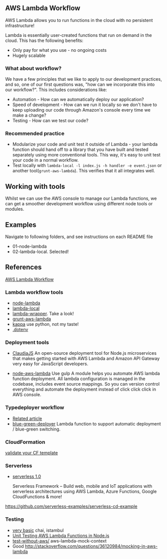## AWS Lambda Workflow

AWS Lambda allows you to run functions in the cloud with no persistent infrastructure!

Lambda is essentially user-created functions that run on demand in the cloud. This has the following benefits:

- Only pay for what you use - no ongoing costs
- Hugely scalable

### What about workflow?

We have a few principles that we like to apply to our development practices, and so, one of our first questions was, "how can we incorporate this into our workflow?". This includes considerations like:

- Automation - How can we automatically deploy our application?
- Speed of development - How can we run it locally so we don't have to keep uploading our code through Amazon's console every time we make a change?
- Testing - How can we test our code?

### Recommended practice

- Modularize your code and unit test it outside of Lambda - your lambda function should hand off to a library that you have built and tested separately using more conventional tools. This way, it's easy to unit test your code in a normal workflow.
- Test locally with `lambda-local -l index.js -h handler -e event.json` or another tool(`grunt-aws-lambda`). This verifies that it all integrates well.

## Working with tools

Whilst we can use the AWS console to manage our Lambda functions, we can get a smoother development workflow using different node tools or modules.

Examples
---
Navigate to following folders, and see instructions on each README file

- 01-node-lambda
- 02-lambda-local. Selected!

## References

[AWS Lambda Workflow](http://radify.io/blog/aws-lambda-workflow/)

### Lambda workflow tools

- [node-lambda](https://github.com/motdotla/node-lambda)
- [lambda-local](https://github.com/ashiina/lambda-local)
- [lambda-wrapper](https://github.com/SC5/lambda-wrapper). Take a look!
- [grunt-aws-lambda](https://www.npmjs.com/package/grunt-aws-lambda)
- [kappa](https://github.com/garnaat/kappa) use python, not my taste!
- [.dotenv](https://www.npmjs.com/package/dotenv)

### Deployment tools
- [ClaudiaJS](https://aws.amazon.com/es/blogs/compute/how-to-turn-node-js-projects-into-aws-lambda-microservices-easily-with-claudiajs/)
An open-source deployment tool for Node.js microservices that makes getting started with AWS Lambda and Amazon API Gateway very easy for JavaScript developers.

- [node-aws-lambda](https://github.com/ThoughtWorksStudios/node-aws-lambda) Use gulp
A module helps you automate AWS lambda function deployment. All lambda configuration is managed in the codebase, includes event source mappings. So you can version control everything and automate the deployment instead of click click click in AWS console.

### Typedeployer workflow

- [Related article](https://www.aerobatic.com/blog/lambda-continuous-deployment)
- [blue-green-deployer](https://github.com/BambeeQ/opsworks-auto-deploy-lambda-function) Lambda function to support automatic deployment / blue-green switching.

### CloudFormation

[ validate your CF template](https://github.com/tmilewski/serverless-resources-validation-plugin)

### Serverless

- [serverless 1.0](https://github.com/serverless/serverless/tree/1.0.0-rc.1)

  Serverless Framework – Build web, mobile and IoT applications with serverless architectures using AWS Lambda, Azure Functions, Google CloudFunctions & more!

https://github.com/serverless-examples/serverless-cd-example

### Testing

- [very basic](https://github.com/imaifactory/myFirstLambda) chai, istambul
- [Unit Testing AWS Lambda Functions in Node.js](https://medium.com/vandium-software/unit-testing-aws-lambda-functions-in-node-js-7ad6c8f5000#.m2ujady8s)
- [test-without-aws/](https://www.codedad.net/2016/01/03/test-aws-lambda-function-without-aws/) aws-lambda-mock-context
- Good http://stackoverflow.com/questions/36120984/mocking-in-aws-lambda
